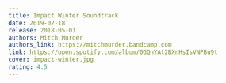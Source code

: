 ```yaml
---
title: Impact Winter Soundtrack
date: 2019-02-18
release: 2018-05-01
authors: Mitch Murder
authors_link: https://mitchmurder.bandcamp.com
link: https://open.spotify.com/album/0GQnYAt2BXnHsIsVNPBu9t
cover: impact-winter.jpg
rating: 4.5
---
```

